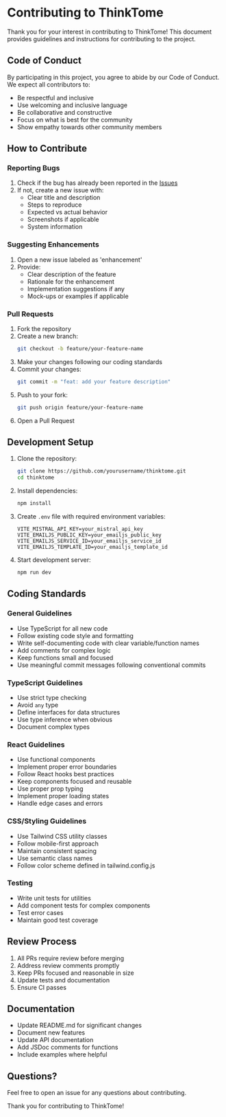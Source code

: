 # Contributing to ThinkTome

Thank you for your interest in contributing to ThinkTome! This document provides guidelines and instructions for contributing to the project.

## Code of Conduct

By participating in this project, you agree to abide by our Code of Conduct. We expect all contributors to:

- Be respectful and inclusive
- Use welcoming and inclusive language
- Be collaborative and constructive
- Focus on what is best for the community
- Show empathy towards other community members

## How to Contribute

### Reporting Bugs

1. Check if the bug has already been reported in the [Issues](https://github.com/tarunerror/thinktome/issues)
2. If not, create a new issue with:
   - Clear title and description
   - Steps to reproduce
   - Expected vs actual behavior
   - Screenshots if applicable
   - System information

### Suggesting Enhancements

1. Open a new issue labeled as 'enhancement'
2. Provide:
   - Clear description of the feature
   - Rationale for the enhancement
   - Implementation suggestions if any
   - Mock-ups or examples if applicable

### Pull Requests

1. Fork the repository
2. Create a new branch:
   ```bash
   git checkout -b feature/your-feature-name
   ```
3. Make your changes following our coding standards
4. Commit your changes:
   ```bash
   git commit -m "feat: add your feature description"
   ```
5. Push to your fork:
   ```bash
   git push origin feature/your-feature-name
   ```
6. Open a Pull Request

## Development Setup

1. Clone the repository:
   ```bash
   git clone https://github.com/yourusername/thinktome.git
   cd thinktome
   ```

2. Install dependencies:
   ```bash
   npm install
   ```

3. Create `.env` file with required environment variables:
   ```
   VITE_MISTRAL_API_KEY=your_mistral_api_key
   VITE_EMAILJS_PUBLIC_KEY=your_emailjs_public_key
   VITE_EMAILJS_SERVICE_ID=your_emailjs_service_id
   VITE_EMAILJS_TEMPLATE_ID=your_emailjs_template_id
   ```

4. Start development server:
   ```bash
   npm run dev
   ```

## Coding Standards

### General Guidelines

- Use TypeScript for all new code
- Follow existing code style and formatting
- Write self-documenting code with clear variable/function names
- Add comments for complex logic
- Keep functions small and focused
- Use meaningful commit messages following conventional commits

### TypeScript Guidelines

- Use strict type checking
- Avoid `any` type
- Define interfaces for data structures
- Use type inference when obvious
- Document complex types

### React Guidelines

- Use functional components
- Implement proper error boundaries
- Follow React hooks best practices
- Keep components focused and reusable
- Use proper prop typing
- Implement proper loading states
- Handle edge cases and errors

### CSS/Styling Guidelines

- Use Tailwind CSS utility classes
- Follow mobile-first approach
- Maintain consistent spacing
- Use semantic class names
- Follow color scheme defined in tailwind.config.js

### Testing

- Write unit tests for utilities
- Add component tests for complex components
- Test error cases
- Maintain good test coverage

## Review Process

1. All PRs require review before merging
2. Address review comments promptly
3. Keep PRs focused and reasonable in size
4. Update tests and documentation
5. Ensure CI passes

## Documentation

- Update README.md for significant changes
- Document new features
- Update API documentation
- Add JSDoc comments for functions
- Include examples where helpful

## Questions?

Feel free to open an issue for any questions about contributing.

Thank you for contributing to ThinkTome!